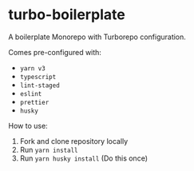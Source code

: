 # turbo-boilerplate

A boilerplate Monorepo with Turborepo configuration.

Comes pre-configured with:

- `yarn v3`
- `typescript`
- `lint-staged`
- `eslint`
- `prettier`
- `husky`

How to use:

1. Fork and clone repository locally
2. Run `yarn install`
3. Run `yarn husky install` (Do this once)
